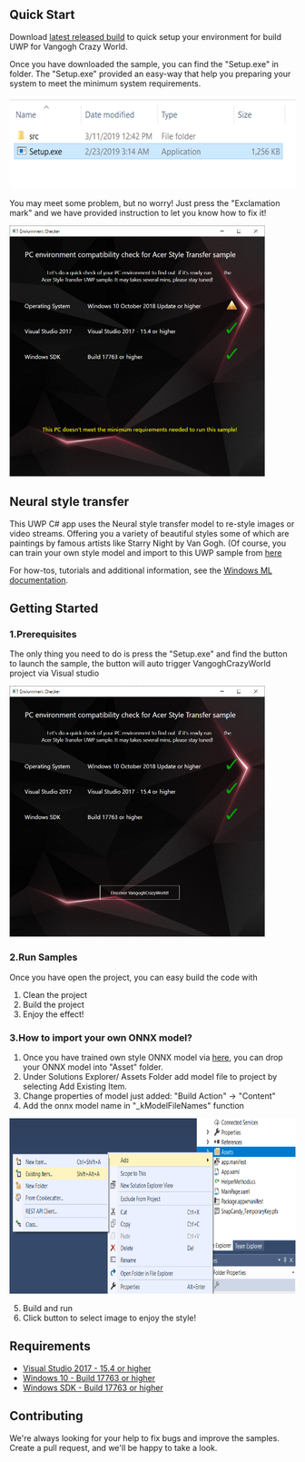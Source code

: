 ## Quick Start
Download <a href="https://github.com/acerwebai/VangoghCrazyWorld-UWP/releases/download/v0.3/VangoghCrazyWorld_UWP_20190311_3.zip">latest released build</a> to quick setup your environment for build UWP for Vangogh Crazy World.

Once you have downloaded the sample, you can find the "Setup.exe" in folder. The "Setup.exe" provided an easy-way that help you preparing your system to meet the minimum system requirements.

<img src = 'Images/Unzipfolder.png' height = '163px'>

You may meet some problem, but no worry! Just press the "Exclamation mark" and we have provided instruction to let you know how to fix it!

<img src = 'Images/EnvChecker_err.png' height = '442px'>
 

## Neural style transfer
This UWP C# app uses the Neural style transfer model to re-style images or video streams. Offering you a variety of beautiful styles some of which are paintings by famous artists like Starry Night by Van Gogh. (Of course, you can train your own style model and import to this UWP sample from [here](https://github.com/AcerWilliamH/VangoghCrazyWorld)  

For how-tos, tutorials and additional information, see the [Windows ML documentation](https://docs.microsoft.com/windows/ai/).

## Getting Started
### 1.Prerequisites
The only thing you need to do is press the "Setup.exe" and find the button to launch the sample, the button will auto trigger VangoghCrazyWorld project via Visual studio

<img src = 'Images/EnvChecker.png' height = '442px'>

### 2.Run Samples
Once you have open the project, you can easy build the code with 
  1. Clean the project
  2. Build the project 
  3. Enjoy the effect!

### 3.How to import your own ONNX model? 
  1. Once you have trained own style ONNX model via [here](https://github.com/AcerWilliamH/VangoghCrazyWorld), you can drop your ONNX model into "Asset" folder.
  2. Under Solutions Explorer/ Assets Folder add model file to project by selecting Add Existing Item.
  3. Change properties of model just added: "Build Action" -> "Content"
  4. Add the onnx model name in "_kModelFileNames" function
  
  <img src = 'Images/Assets.png' height = '309px'>
  
  5. Build and run
  6. Click button to select image to enjoy the style!


## Requirements

- [Visual Studio 2017 - 15.4 or higher](https://developer.microsoft.com/en-us/windows/downloads)
- [Windows 10 - Build 17763 or higher](https://www.microsoft.com/en-us/software-download/windowsinsiderpreviewiso)
- [Windows SDK - Build 17763 or higher](https://www.microsoft.com/en-us/software-download/windowsinsiderpreviewSDK)


## Contributing

We're always looking for your help to fix bugs and improve the samples. Create a pull request, and we'll be happy to take a look.
